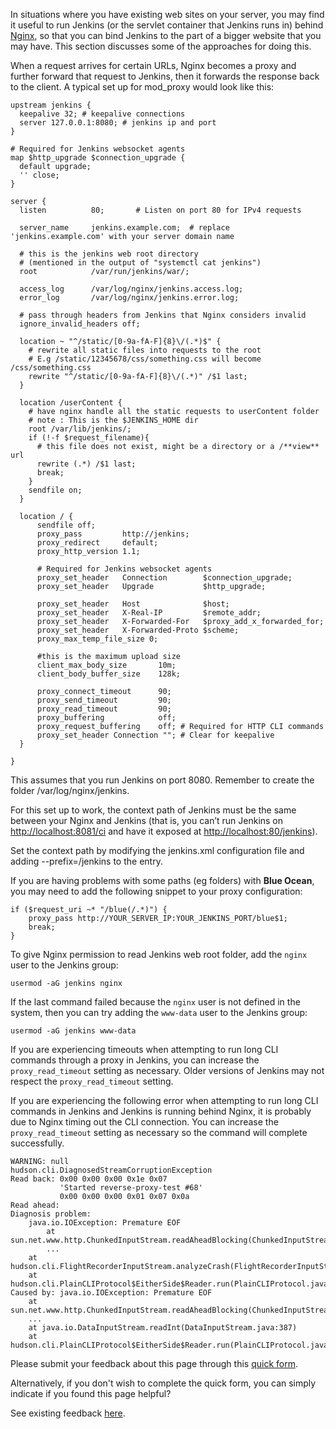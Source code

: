In situations where you have existing web sites on your server, you may find it useful to run Jenkins (or the servlet container that Jenkins runs in) behind [Nginx](https://nginx.org/), so that you can bind Jenkins to the part of a bigger website that you may have. This section discusses some of the approaches for doing this.

When a request arrives for certain URLs, Nginx becomes a proxy and further forward that request to Jenkins, then it forwards the response back to the client. A typical set up for mod\_proxy would look like this:

```
upstream jenkins {
  keepalive 32; # keepalive connections
  server 127.0.0.1:8080; # jenkins ip and port
}

# Required for Jenkins websocket agents
map $http_upgrade $connection_upgrade {
  default upgrade;
  '' close;
}

server {
  listen          80;       # Listen on port 80 for IPv4 requests

  server_name     jenkins.example.com;  # replace 'jenkins.example.com' with your server domain name

  # this is the jenkins web root directory
  # (mentioned in the output of "systemctl cat jenkins")
  root            /var/run/jenkins/war/;

  access_log      /var/log/nginx/jenkins.access.log;
  error_log       /var/log/nginx/jenkins.error.log;

  # pass through headers from Jenkins that Nginx considers invalid
  ignore_invalid_headers off;

  location ~ "^/static/[0-9a-fA-F]{8}\/(.*)$" {
    # rewrite all static files into requests to the root
    # E.g /static/12345678/css/something.css will become /css/something.css
    rewrite "^/static/[0-9a-fA-F]{8}\/(.*)" /$1 last;
  }

  location /userContent {
    # have nginx handle all the static requests to userContent folder
    # note : This is the $JENKINS_HOME dir
    root /var/lib/jenkins/;
    if (!-f $request_filename){
      # this file does not exist, might be a directory or a /**view** url
      rewrite (.*) /$1 last;
      break;
    }
    sendfile on;
  }

  location / {
      sendfile off;
      proxy_pass         http://jenkins;
      proxy_redirect     default;
      proxy_http_version 1.1;

      # Required for Jenkins websocket agents
      proxy_set_header   Connection        $connection_upgrade;
      proxy_set_header   Upgrade           $http_upgrade;

      proxy_set_header   Host              $host;
      proxy_set_header   X-Real-IP         $remote_addr;
      proxy_set_header   X-Forwarded-For   $proxy_add_x_forwarded_for;
      proxy_set_header   X-Forwarded-Proto $scheme;
      proxy_max_temp_file_size 0;

      #this is the maximum upload size
      client_max_body_size       10m;
      client_body_buffer_size    128k;

      proxy_connect_timeout      90;
      proxy_send_timeout         90;
      proxy_read_timeout         90;
      proxy_buffering            off;
      proxy_request_buffering    off; # Required for HTTP CLI commands
      proxy_set_header Connection ""; # Clear for keepalive
  }

}
```

This assumes that you run Jenkins on port 8080. Remember to create the folder /var/log/nginx/jenkins.

For this set up to work, the context path of Jenkins must be the same between your Nginx and Jenkins (that is, you can’t run Jenkins on [http://localhost:8081/ci](http://localhost:8081/ci) and have it exposed at [http://localhost:80/jenkins](http://localhost/jenkins)).

Set the context path by modifying the jenkins.xml configuration file and adding --prefix=/jenkins to the <arguments> entry.

If you are having problems with some paths (eg folders) with **Blue Ocean**, you may need to add the following snippet to your proxy configuration:

```
if ($request_uri ~* "/blue(/.*)") {
    proxy_pass http://YOUR_SERVER_IP:YOUR_JENKINS_PORT/blue$1;
    break;
}
```

To give Nginx permission to read Jenkins web root folder, add the `nginx` user to the Jenkins group:

```
usermod -aG jenkins nginx
```

If the last command failed because the `nginx` user is not defined in the system, then you can try adding the `www-data` user to the Jenkins group:

```
usermod -aG jenkins www-data
```

If you are experiencing timeouts when attempting to run long CLI commands through a proxy in Jenkins, you can increase the `proxy_read_timeout` setting as necessary. Older versions of Jenkins may not respect the `proxy_read_timeout` setting.

If you are experiencing the following error when attempting to run long CLI commands in Jenkins and Jenkins is running behind Nginx, it is probably due to Nginx timing out the CLI connection. You can increase the `proxy_read_timeout` setting as necessary so the command will complete successfully.

```
WARNING: null
hudson.cli.DiagnosedStreamCorruptionException
Read back: 0x00 0x00 0x00 0x1e 0x07
           'Started reverse-proxy-test #68'
           0x00 0x00 0x00 0x01 0x07 0x0a
Read ahead:
Diagnosis problem:
    java.io.IOException: Premature EOF
        at sun.net.www.http.ChunkedInputStream.readAheadBlocking(ChunkedInputStream.java:565)
        ...
    at hudson.cli.FlightRecorderInputStream.analyzeCrash(FlightRecorderInputStream.java:82)
    at hudson.cli.PlainCLIProtocol$EitherSide$Reader.run(PlainCLIProtocol.java:153)
Caused by: java.io.IOException: Premature EOF
    at sun.net.www.http.ChunkedInputStream.readAheadBlocking(ChunkedInputStream.java:565)
    ...
    at java.io.DataInputStream.readInt(DataInputStream.java:387)
    at hudson.cli.PlainCLIProtocol$EitherSide$Reader.run(PlainCLIProtocol.java:111)
```

Please submit your feedback about this page through this [quick form](https://www.jenkins.io/doc/feedback-form/).

Alternatively, if you don't wish to complete the quick form, you can simply indicate if you found this page helpful?

See existing feedback [here](https://docs.google.com/spreadsheets/d/1IIdpVs39JDYKg0sLQIv-MNO928qcGApAIfdW5ohfD78).